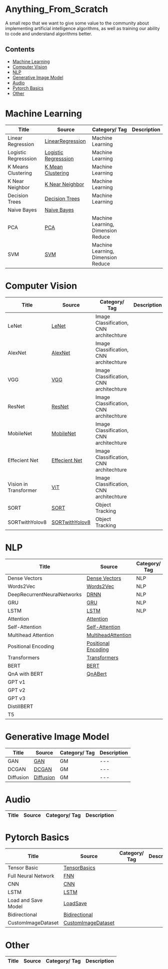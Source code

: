 # Anything_From_Scratch

A small repo that we want to give some value to the community about implementing artificial intelligence algorithms, as well as training our ability to code and understand algorithms better.

## Contents

- [Machine Learning](#machine-learning)
- [Computer Vision](#computer-vision)
- [NLP](#nlp)
- [Generative Image Model](#generative-image-model)
- [Audio](#audio)
- [Pytorch Basics](#pytorch-basics)
- [Other](#other)

# Machine Learning

| Title | Source | Category/ Tag | Description |
|---|---|---| ---|
| Linear Regression | [LinearRegression](https://github.com/ComAlchemist/Anything_From_Scratch/tree/master/MachineLearning/AFS_LinearRegression) | Machine Learning |
| Logistic Regresssion | [Logistic Regresssion](https://github.com/ComAlchemist/Anything_From_Scratch/tree/master/MachineLearning/AFS_LogisticRegression) | Machine Learning |
| K Means Clustering | [K Mean Clustering](https://github.com/ComAlchemist/Anything_From_Scratch/tree/master/MachineLearning/AFS_KMeans/PyFile) | Machine Learning |
| K Near Neighbor | [K Near Neighbor](https://github.com/ComAlchemist/Anything_From_Scratch/tree/master/MachineLearning/AFS_KNN) | Machine Learning |
| Decision Trees | [Decision Trees](https://github.com/ComAlchemist/Anything_From_Scratch/tree/master/MachineLearning/AFS_KNN) | Machine Learning |
| Naive Bayes | [Naive Bayes](https://github.com/ComAlchemist/Anything_From_Scratch/tree/master/MachineLearning/AFS_NaiveBayes) | |
| PCA | [PCA](https://github.com/ComAlchemist/Anything_From_Scratch/tree/master/MachineLearning/AFS_PCA/PyFile) | Machine Learning, Dimension Reduce |
| SVM | [SVM](https://github.com/ComAlchemist/Anything_From_Scratch/tree/master/MachineLearning/AFS_SVM/PyFile) | Machine Learning, Dimension Reduce |

# Computer Vision

| Title | Source | Category/ Tag | Description |
|---|---|---| ---|
| LeNet | [LeNet](https://github.com/ComAlchemist/Anything_From_Scratch/tree/master/ComputerVision/ImageClassification/AFS_Lenet) | Image Classification, CNN architechture |
| AlexNet | [AlexNet](https://github.com/ComAlchemist/Anything_From_Scratch/tree/master/ComputerVision/ImageClassification/AFS_AlexNet) | Image Classification, CNN architechture |
| VGG | [VGG](https://github.com/ComAlchemist/Anything_From_Scratch/tree/master/ComputerVision/ImageClassification/AFS_VGG) | Image Classification, CNN architechture |
| ResNet | [ResNet](https://github.com/ComAlchemist/Anything_From_Scratch/tree/master/ComputerVision/ImageClassification/AFS_ResNet) | Image Classification, CNN architechture |
| MobileNet | [MobileNet](https://github.com/ComAlchemist/Anything_From_Scratch/tree/master/ComputerVision/ImageClassification/MobileNet) | Image Classification, CNN architechture |
| Effecient Net | [Effecient Net](https://github.com/ComAlchemist/Anything_From_Scratch/tree/master/ComputerVision/ImageClassification/EffecientNet)| Image Classification, CNN architechture |
| Vision in Transformer | [ViT](https://github.com/ComAlchemist/Anything_From_Scratch/tree/master/ComputerVision/ImageClassification/ViT) | Image Classification, CNN architechture |
| SORT | [SORT](https://github.com/ComAlchemist/Anything_From_Scratch/tree/master/ComputerVision/ObjectTracking/SORT) | Object Tracking |
| SORTwithYolov8 | [SORTwithYolov8](https://github.com/ComAlchemist/Anything_From_Scratch/tree/master/ComputerVision/ObjectTracking/Yolov8DeepSort) | Object Tracking |

# NLP

| Title | Source | Category/ Tag | Description | Slide | 
|---|---|---| ---|---|
| Dense Vectors |  [Dense Vectors](https://github.com/ComAlchemist/Anything_From_Scratch/blob/master/NLP/DenseVectors.ipynb) | NLP | |
| Words2Vec | [Words2Vec](https://github.com/ComAlchemist/Anything_From_Scratch/blob/master/NLP/Word2Vec.ipynb) | NLP | |
| DeepRecurrentNeuralNetworks | [DRNN](https://github.com/ComAlchemist/Anything_From_Scratch/blob/master/NLP/DeepRecurrentNeuralNetworks.ipynb) | NLP | |
| GRU | [GRU](https://github.com/ComAlchemist/Anything_From_Scratch/blob/master/NLP/GRU.ipynb) | NLP | |
| LSTM | [LSTM](https://github.com/ComAlchemist/Anything_From_Scratch/blob/master/NLP/LSTM.ipynb) | NLP | |
| Attention | [Attention](https://github.com/ComAlchemist/Anything_From_Scratch/blob/master/NLP/AttentionMechanism.ipynb)|||
| Self-Attention | [Self-Attention](https://github.com/ComAlchemist/Anything_From_Scratch/blob/master/NLP/Self_Attention.ipynb)| |  |
| Multihead Attention |  [MultiheadAttention](https://github.com/ComAlchemist/Anything_From_Scratch/blob/master/NLP/MultiHeadAttentionForTransformer) |  |  |
| Positional Encoding | [Positional Encoding](https://github.com/ComAlchemist/Anything_From_Scratch/blob/master/NLP/PositionalCoding.ipynb)|  |
| Transformers | [Transformers](https://github.com/ComAlchemist/Anything_From_Scratch/blob/master/NLP/transformer_from_scratch.py) |  |  | |
| BERT | [BERT](https://github.com/ComAlchemist/Anything_From_Scratch/blob/master/NLP/BertFromCratch.ipynb) | | | [BERT](Slide\BERT_Slide.pdf)  |
| QnA with BERT | [QnABert](https://github.com/ComAlchemist/Anything_From_Scratch/blob/master/NLP/Question_AnsweringusingBert.ipynb) | | |
| GPT v1 | ||| [GPTv1](Slide\GPT1_Slide.pdf) |
| GPT v2 | ||| [GPTv2](Slide\GPT-2_3_Slide.pdf) |
| GPT v3 | ||| [GPTv2](Slide\GPT-2_3_Slide.pdf) |
| DistillBERT | | | | [DistillBERT](Slide\DistilBERT_Slide.pdf) |
| T5 | | | | [T5](Slide\T5_Slide.pdf) |



# Generative Image Model

| Title | Source | Category/ Tag | Description |
|---|---|---| ---|
| GAN | [GAN](https://github.com/ComAlchemist/Anything_From_Scratch/tree/master/GenerativeModel/GAN/GAN) | GM | ---|
| DCGAN | [DCGAN](https://github.com/ComAlchemist/Anything_From_Scratch/tree/master/GenerativeModel/GAN/DCGAN) | GM | ---|
| Diffusion | [Diffusion](https://github.com/ComAlchemist/Anything_From_Scratch/blob/master/GenerativeModel/Diffusions/Diffusion%20Model.ipynb) | GM | ---|

# Audio

| Title | Source | Category/ Tag | Description |
|---|---|---| ---|

# Pytorch Basics

| Title | Source | Category/ Tag | Description |
|---|---|---| ---|
| Tensor Basic | [TensorBasics](https://github.com/ComAlchemist/Anything_From_Scratch/blob/master/PytorchBasics/%5BBasics%5DPytorchTensorBasics.ipynb) | |
| Full Neural Network | [FNN](https://github.com/ComAlchemist/Anything_From_Scratch/blob/master/PytorchBasics/Simple_FullyNet.ipynb)| |
| CNN | [CNN](https://github.com/ComAlchemist/Anything_From_Scratch/blob/master/PytorchBasics/Pytorch_simple_CNN.ipynb) | |
| LSTM | [LSTM](https://github.com/ComAlchemist/Anything_From_Scratch/blob/master/PytorchBasics/pytorch_rnn_gru_lstm.ipynb) | |
| Load and Save Model | [LoadSave](https://github.com/ComAlchemist/Anything_From_Scratch/blob/master/PytorchBasics/pytorch_loadsave.ipynb) | |
| Bidirectional | [Bidirectional](https://github.com/ComAlchemist/Anything_From_Scratch/blob/master/PytorchBasics/pytorch_bidirectional_lstm.ipynb) | |
| CustomImageDataset | [CustomImageDataset](https://github.com/ComAlchemist/Anything_From_Scratch/tree/master/PytorchBasics/custom_dataset) | |

# Other

| Title | Source | Category/ Tag | Description |
|---|---|---| ---|
